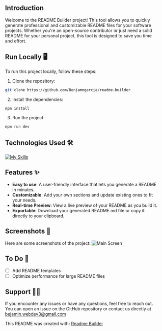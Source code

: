 ## Introduction
Welcome to the README Builder project! This tool allows you to quickly generate professional and customizable README files for your software projects. Whether you're an open-source contributor or just need a solid README for your personal project, this tool is designed to save you time and effort.


## Run Locally 🖥️
To run this project locally, follow these steps:
1. Clone the repository:
```bash
git clone https://github.com/Benjamngarcia/readme-builder
```
2. Install the dependencies:
```bash
npm install
```
3. Run the project:
```bash
npm run dev
```

## Technologies Used 🛠
[![My Skills](https://skillicons.dev/icons?i=ts,nextjs,tailwind,md,vercel)](https://skillicons.dev)

## Features ✨
- **Easy to use**: A user-friendly interface that lets you generate a README in minutes.
- **Customizable**: Add your own sections and update existing ones to fit your needs.
- **Real-time Preview**: View a live preview of your README as you build it.
- **Exportable**: Download your generated README.md file or copy it directly to your clipboard.

## Screenshots 📸
Here are some screenshots of the project:
![Main Screen](https://firebasestorage.googleapis.com/v0/b/portafolio-689ca.appspot.com/o/Captura%20de%20pantalla%202025-02-25%20122227.png?alt=media&token=94140557-1e05-484c-8222-c307cae98f2e)

## To Do 📝
- [ ]  Add README templates
- [ ] Optimize performance for large README files

## Support 🙋‍♂️
If you encounter any issues or have any questions, feel free to reach out. You can open an issue on the GitHub repository or contact us directly at bejamin.webdev3@gmail.com



This README was created with: [Readme Builder](https://example.com/demo)